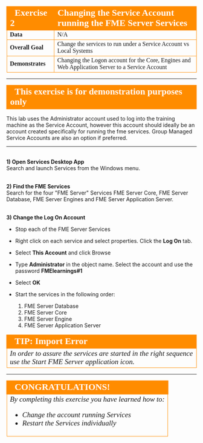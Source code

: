 <!--Exercise Section-->

<table style="border-spacing: 0px;border-collapse: collapse;font-family:serif">
<tr>
<td width=25% style="vertical-align:middle;background-color:darkorange;border: 2px solid darkorange">
<i class="fa fa-cogs fa-lg fa-pull-left fa-fw" style="color:white;padding-right: 12px;vertical-align:text-top"></i>
<span style="color:white;font-size:x-large;font-weight: bold">Exercise 2</span>
</td>
<td style="border: 2px solid darkorange;background-color:darkorange;color:white">
<span style="color:white;font-size:x-large;font-weight: bold">Changing the Service Account running the FME Server Services</span>
</td>
</tr>

<tr>
<td style="border: 1px solid darkorange; font-weight: bold">Data</td>
<td style="border: 1px solid darkorange">N/A</td>
</tr>

<tr>
<td style="border: 1px solid darkorange; font-weight: bold">Overall Goal</td>
<td style="border: 1px solid darkorange">Change the services to run under a Service Account vs Local Systems</td>
</tr>

<tr>
<td style="border: 1px solid darkorange; font-weight: bold">Demonstrates</td>
<td style="border: 1px solid darkorange">Changing the Logon account for the Core, Engines and Web Application Server to a Service Account</td>
</tr>

</table>

---
<!--Person X Says Section-->

<table style="border-spacing: 0px">
<tr>
<td style="vertical-align:middle;background-color:darkorange;border: 2px solid darkorange">
<i class="fa fa-quote-left fa-lg fa-pull-left fa-fw" style="color:white;padding-right: 12px;vertical-align:text-top"></i>
<span style="color:white;font-size:x-large;font-weight: bold;font-family:serif">This exercise is for demonstration purposes only</span>
</td>
</tr>
</table>


This lab uses the Administrator account used to log into the training machine as the Service Account, however this account should ideally be an account created specifically for running the fme services. Group Managed Service Accounts are also an option if preferred.


---

<br>**1) Open Services Desktop App**
<br> Search and launch Services from the Windows menu.


<br>**2) Find the FME Services**
<br> Search for the four "FME Server" Services FME Server Core, FME Server Database, FME Server Engines and FME Server Application Server.  


<br>**3) Change the Log On Account**
<br>

- Stop each of the FME Server Services

- Right click on each service and select properties. Click the **Log On** tab.

- Select **This Account** and click Browse

- Type **Administrator** in the object name. Select the account and use the password **FMElearnings#1**

- Select **OK**

- Start the services in the following order:
    1. FME Server Database
    2. FME Server Core
    3. FME Server Engine
    4. FME Server Application Server


<!--Tip Section-->

<table style="border-spacing: 0px">
<tr>
<td style="vertical-align:middle;background-color:darkorange;border: 2px solid darkorange">
<i class="fa fa-info-circle fa-lg fa-pull-left fa-fw" style="color:white;padding-right: 12px;vertical-align:text-top"></i>
<span style="color:white;font-size:x-large;font-weight: bold;font-family:serif">TIP: Import Error</span>
</td>
</tr>

<tr>
<td style="border: 1px solid darkorange">
<span style="font-family:serif; font-style:italic; font-size:larger">
In order to assure the services are started in the right sequence use the Start FME Server application icon.
</span>
</td>
</tr>
</table>

---



<table style="border-spacing: 0px">
<tr>
<td style="vertical-align:middle;background-color:darkorange;border: 2px solid darkorange">
<i class="fa fa-thumbs-o-up fa-lg fa-pull-left fa-fw" style="color:white;padding-right: 12px;vertical-align:text-top"></i>
<span style="color:white;font-size:x-large;font-weight: bold;font-family:serif">CONGRATULATIONS!</span>
</td>
</tr>

<tr>
<td style="border: 1px solid darkorange">
<span style="font-family:serif; font-style:italic; font-size:larger">
By completing this exercise you have learned how to:
<br>
<ul><li>Change the account running Services</li>
<li>Restart the Services individually</li></ul>
</span>
</td>
</tr>
</table>
